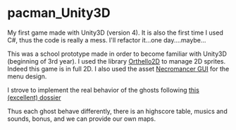 pacman_Unity3D
==============

My first game made with Unity3D (version 4). It is also the first time I used C#, thus the code is really a mess. I'll refactor it...one day....maybe...

This was a school prototype made in order to become familiar with Unity3D (beginning of 3rd year).
I used the library [Orthello2D](http://forum.unity3d.com/threads/95827-Orthello-2D-Framework-100-FREE) to manage 2D sprites. Indeed this game is in full 2D.
I also used the asset [Necromancer GUI](http://forum.unity3d.com/threads/80174-Necromancer-GUI-Skin) for the menu design.

I strove to implement the real behavior of the ghosts following [this (excellent) dossier](http://home.comcast.net/~jpittman2/pacman/pacmandossier.html)

Thus each ghost behave differently, there is an highscore table, musics and sounds, bonus, and we can provide our own maps.
